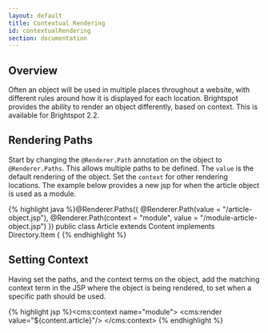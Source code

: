 ```yaml
---
layout: default
title: Contextual Rendering
id: contextualRendering
section: documentation
---
```

<div markdown="1" class="span12">

## Overview

Often an object will be used in multiple places throughout a website, with different rules around how it is displayed for each location. Brightspot provides the ability to render an object differently, based on context. This is available for Brightspot 2.2.


## Rendering Paths

Start by changing the `@Renderer.Path` annotation on the object to `@Renderer.Paths`. This allows multiple paths to be defined. The `value` is the default rendering of the object. Set the `context` for other rendering locations. The example below provides a new jsp for when the article object is used as a module.

{% highlight java %}@Renderer.Paths({
	@Renderer.Path(value = "/article-object.jsp"),
	@Renderer.Path(context = "module", value = "/module-article-object.jsp")
})
public class Article extends Content implements Directory.Item {
{% endhighlight %}

## Setting Context

Having set the paths, and the context terms on the object, add the matching context term in the JSP where the object is being rendered, to set when a specific path should be used.

{% highlight jsp %}<cms:context name="module">
	<cms:render value="${content.article}"/>
</cms:context>
{% endhighlight %}

</div>